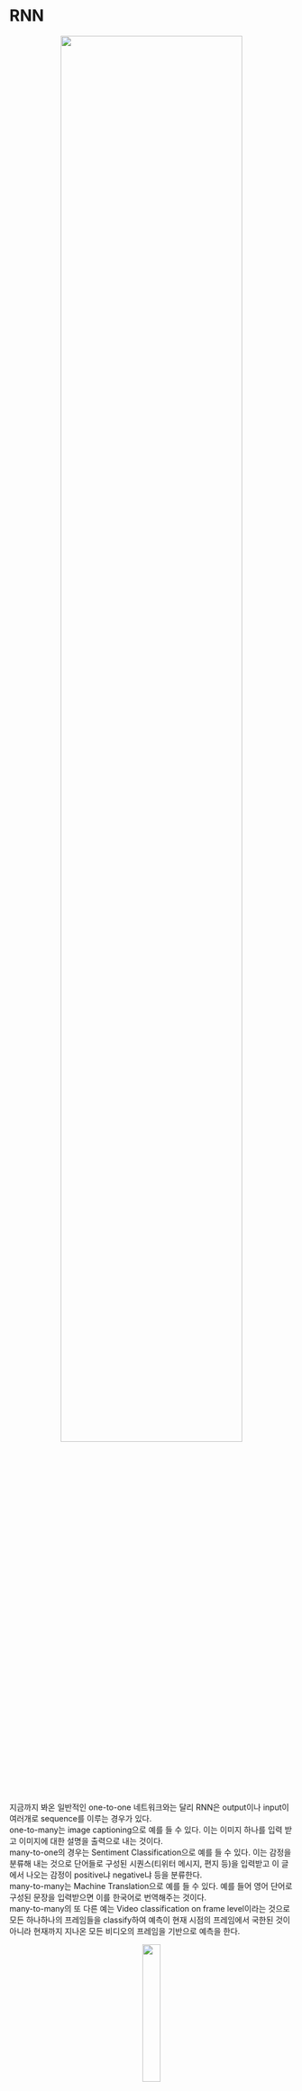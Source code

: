 # RNN

<p align="center"><img src="https://github.com/em-1001/AI/assets/80628552/640b40bb-b39a-4cce-87b3-1ebf0b835b93" height="80%" width="80%"></p>

지금까지 봐온 일반적인 one-to-one 네트워크와는 달리 RNN은 output이나 input이 여러개로 sequence를 이루는 경우가 있다.   
one-to-many는 image captioning으로 예를 들 수 있다. 이는 이미지 하나를 입력 받고 이미지에 대한 설명을 출력으로 내는 것이다.   
many-to-one의 경우는 Sentiment Classification으로 예를 들 수 있다. 이는 감정을 분류해 내는 것으로 단어들로 구성된 시퀀스(티위터 메시지, 편지 등)을 입력받고 이 글에서 나오는 감정이 positive냐 negative냐 등을 분류한다.   
many-to-many는 Machine Translation으로 예를 들 수 있다. 예를 들어 영어 단어로 구성된 문장을 입력받으면 이를 한국어로 번역해주는 것이다.   
many-to-many의 또 다른 예는 Video classification on frame level이라는 것으로 모든 하나하나의 프레임들을 classify하여 예측이 현재 시점의 프레임에서 국한된 것이 아니라 현재까지 지나온 모든 비디오의 프레임을 기반으로 예측을 한다.        


<p align="center"><img src="https://github.com/em-1001/AI/assets/80628552/a2d6be5c-68be-4105-9a05-2c733d005323" height="25%" width="25%"></p>

위 이미지는 fixed input을 Sequential하게 처리한 경우이다. 이는 CNN으로 이미지를 받아서 집 번지수를 classify한 것이 아니라 RNN을 이용해서 이미지 하나를 Sequential하게 훑어나간다. 반대로 fixed size의 output을 Sequential하게 처리해서 출력할 수도 있다. 번지 수로 예를들면 번지 수를 한번에 출력하는게 아니라 Sequential하게 사람이 글로 써내려가듯이 출력해준다. 이러한 예시들은 one to one의 경우에도 CNN이 아니라 RNN을 통해 분석할 수 있음을 보여준다. 

## RNN mechanism

<p align="center"><img src="https://github.com/em-1001/AI/assets/80628552/78f20972-0432-479d-86ce-f79e7777d974" height="80%" width="80%"></p>

RNN은 매 time step마다 input vector가 RNN으로 입력이 된다. RNN은 내부적으로 state를 가지게 되고 이 state를 함수로 변형해 줄 수 있다. 이 함수는 매 time step마다 input을 받는 것에 대한 함수이다. 이러한 RNN도 weight로 구성이 되며 weight들을 튜닝하면서 RNN을 학습시키게 된다. 이렇게 하므로써 우리가 얻는 값은 특정 time step에서의 값에 대한 예측값인 것이다. 그래서 위 사진과 같이 입력되는 vector x에 대해서 왼쪽과 같은 recurrence function을 적용할 수 있게 된다. 결론적으로 이 RNN이 우리가 원하는 특정 behavior를 가질 수 있도록 weight값들을 학습시켜 나가는 것이다. 

주의할 점은 매 time step마다 동일한 함수와 동일한 파라미터 set이 사용돼야 한다는 것이다. 
이렇게 해야 input sequence size와 output sequence size에 무관하게 적용이 가능하게 된다. 
다시 말하면 input/output sequence size가 아무리 커도 상관이 없다는 것이다. 

### Vanilla RNN

<p align="center"><img src="https://github.com/em-1001/AI/assets/80628552/6717b3de-e5e3-4193-bd4f-c41d45c598b6" height="80%" width="80%"></p>

recurrence function을 적용한 가장 간단한 사례가 Vanilla RNN이다. 
Vanilla RNN에서는 state가 단일의 hidden vector h로만 구성이 된다. 
Vanilla RNN에서의 state update는 두 번째 식과 같이 된다고 볼 수 있다. 
$x_t$이 경우는 weight값이 $x$에서 hidden layer로 가는 $W_{xh}$에 영향을 받고, 직전의 상태 $h_{t-1}$의 경우 직전의 hidden layer와 현재의 hidden layer의 영향을 받게 된다. 
즉 현재의 state $h_t$는 과거의 상태와 새로운 input으로 바뀌는 것을 알 수 있다. 

### Character-level language model example 
Character들의 sequence를 feeding해주고 매 순간 RNN에게 다음 step에 올 Character를 예측하도록 하는 예시이다. 

<p align="center"><img src="https://github.com/em-1001/AI/assets/80628552/869dfc20-fa02-4ecd-b4c9-fd9af5f338e3" height="80%" width="80%"></p>

RNN에 feeding 해주는 input은 one-hot encodeing 방식으로 넣어주고 우선 "hell"순으로 순차적으로 feeding해 준다. hidden layer는 임의의 3개의 뉴런으로 구성된다 가정을 했다. 이전의 hidden layer는 다음의 hidden layer에 영향을 주고 이를 $W_{hh}$라고 표현한다. 그리고 input layer에서 hidden layer로 영향을 주는 것을 $W_{xh}$로 표현하였다. 

output layer로 나오는 결과를 보면 우리가 원하는 결과는 "ello"가 나와야 하는데 RNN이 정답값으로 예측한 값을 보면 첫 번째의 경우 'o'를 4.1로 가장 높게 잘못예측하였다. 그래서 이러한 값들을 정답값과 비교를 하여 loss를 구하고 다시 input layer 방향으로 역전파를 한다. 이런식으로 가중치를 조정하여 학습을 하게 되고 각각의 time step에는 softmax classifier로 loss를 구하게 된다. 

그리고 또 살펴볼 점은 앞서 말했듯이 매 time step마다 동일한 함수와 동일한 파라미터 set이 사용된다고 했으므로 사진에서 보이는 각각의 $W_{xh}, W_{hh}, W_{hy}$들은 동일한 것이라 볼 수 있다. 




# Reference 
https://www.youtube.com/watch?v=2ngo9-YCxzY&t=213s  
